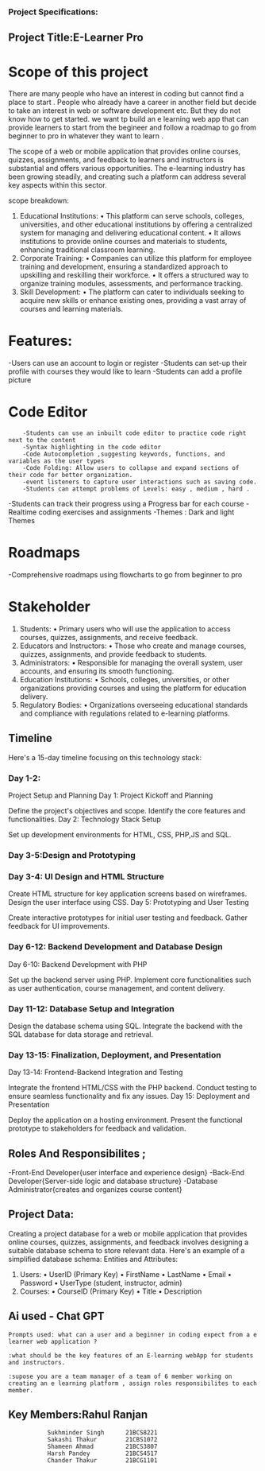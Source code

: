 ### Project Specifications:
## Project Title:E-Learner Pro

# Scope of this project  
There are many people who have an interest in coding but cannot find a place to start . People who already have a career in another field but decide to take an interest in web or software development etc. But they do not know how to get started. 
we want tp build an e learning web app that can provide learners to start from the begineer and follow a roadmap to go from beginner to pro in whatever they want to learn . 

The scope of a web or mobile application that provides online courses, quizzes, assignments, and feedback to learners and instructors is substantial and offers various opportunities. The e-learning industry has been growing steadily, and creating such a platform can address several key aspects within this sector.

scope breakdown:
1.	Educational Institutions:
•	This platform can serve schools, colleges, universities, and other educational institutions by offering a centralized system for managing and delivering educational content.
•	It allows institutions to provide online courses and materials to students, enhancing traditional classroom learning. 
2.	Corporate Training:
•	Companies can utilize this platform for employee training and development, ensuring a standardized approach to upskilling and reskilling their workforce.
•	It offers a structured way to organize training modules, assessments, and performance tracking.
3.	Skill Development:
•	The platform can cater to individuals seeking to acquire new skills or enhance existing ones, providing a vast array of courses and learning materials.

# Features:
  -Users can use an account to login or register 
  -Students can set-up their profile with courses they would like to learn 
  -Students can add a profile picture 

  # Code Editor
        -Students can use an inbuilt code editor to practice code right next to the content
        -Syntax highlighting in the code editor 
        -Code Autocompletion ,suggesting keywords, functions, and variables as the user types
        -Code Folding: Allow users to collapse and expand sections of their code for better organization.
        -event listeners to capture user interactions such as saving code.
        -Students can attempt problems of Levels: easy , medium , hard .
  -Students can track their progress using a Progress bar for each course 
  -Realtime coding exercises and assignments
  -Themes : Dark and light Themes 

  # Roadmaps 
  -Comprehensive roadmaps using flowcharts to go from beginner to pro 

# Stakeholder

1.	Students:
•	Primary users who will use the application to access courses, quizzes, assignments, and receive feedback.
2.	Educators and Instructors:
•	Those who create and manage courses, quizzes, assignments, and provide feedback to students.
3.	Administrators:
•	Responsible for managing the overall system, user accounts, and ensuring its smooth functioning.
5.	Education Institutions:
•	Schools, colleges, universities, or other organizations providing courses and using the platform for education delivery.
7.	Regulatory Bodies:
•	Organizations overseeing educational standards and compliance with regulations related to e-learning platforms.

## Timeline
Here's a 15-day timeline focusing on this technology stack:

### Day 1-2:
Project Setup and Planning
Day 1: Project Kickoff and Planning

Define the project's objectives and scope.
Identify the core features and functionalities.
Day 2: Technology Stack Setup

Set up development environments for HTML, CSS, PHP,JS and SQL.

### Day 3-5:Design and Prototyping
### Day 3-4: UI Design and HTML Structure

Create HTML structure for key application screens based on wireframes.
Design the user interface using CSS.
Day 5: Prototyping and User Testing

Create interactive prototypes for initial user testing and feedback.
Gather feedback for UI improvements.
### Day 6-12: Backend Development and Database Design
 Day 6-10: Backend Development with PHP

Set up the backend server using PHP.
Implement core functionalities such as user authentication, course management, and content delivery.
### Day 11-12: Database Setup and Integration

Design the database schema using SQL.
Integrate the backend with the SQL database for data storage and retrieval.
### Day 13-15: Finalization, Deployment, and Presentation
 Day 13-14: Frontend-Backend Integration and Testing

Integrate the frontend HTML/CSS with the PHP backend.
Conduct testing to ensure seamless functionality and fix any issues.
Day 15: Deployment and Presentation

Deploy the application on a hosting environment.
Present the functional prototype to stakeholders for feedback and validation.

## Roles And Responsibilites ;
  -Front-End Developer{user interface and experience design}
  -Back-End Developer{Server-side logic and database structure}
  -Database Administrator{creates and organizes course content}

## Project Data:
Creating a project database for a web or mobile application that provides online courses, quizzes, assignments, and feedback involves designing a suitable database schema to store relevant data. Here's an example of a simplified database schema:
Entities and Attributes:
1.	Users:
•	UserID (Primary Key)
•	FirstName
•	LastName
•	Email
•	Password
•	UserType (student, instructor, admin)
2.	Courses:
•	CourseID (Primary Key)
•	Title
•	Description



## Ai used - Chat GPT 
    Prompts used: what can a user and a beginner in coding expect from a e learner web application ?
    
    :what should be the key features of an E-learning webApp for students and instructors.
    
    :supose you are a team manager of a team of 6 member working on creating an e learning platform , assign roles responsibilites to each member.




## Key Members:Rahul Ranjan
               Sukhminder Singh      21BCS8221
               Sakashi Thakur        21CBS1072
               Shameen Ahmad         21BCS3807
               Harsh Pandey          21BCS4517
               Chander Thakur        21BCG1101
               







